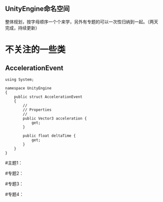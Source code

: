 
UnityEngine命名空间
------------------

整体规划，按字母顺序一个个来学，另外有专题的可以一次性归纳到一起。（两天完成，持续更新）

# 不关注的一些类

## AccelerationEvent

``` CSharp
using System;

namespace UnityEngine
{
	public struct AccelerationEvent
	{
		//
		// Properties
		//
		public Vector3 acceleration {
			get;
		}

		public float deltaTime {
			get;
		}
	}
}

```




#主题1：


#专题2：


#专题3：


#专题4：

